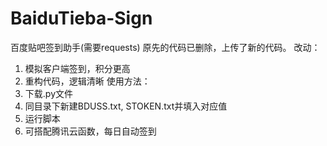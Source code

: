 # BaiduTieba-Sign
百度贴吧签到助手(需要requests)
原先的代码已删除，上传了新的代码。
改动：
1. 模拟客户端签到，积分更高
2. 重构代码，逻辑清晰
使用方法：
1. 下载.py文件
2. 同目录下新建BDUSS.txt, STOKEN.txt并填入对应值
3. 运行脚本
4. 可搭配腾讯云函数，每日自动签到
